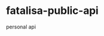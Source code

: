 # fatalisa-public-api

personal api

[//]: # (try here)

[//]: # ()
[//]: # (    https://fatalisa-public-api.azurewebsites.net/)

